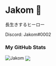# Jakom 🚀

長生きするヒーロー

Discord: Jakom#0002

### My GitHub Stats
<img src="https://github-readme-stats.vercel.app/api?username=RyouYoo&show_icons=true&theme=react" alt="Jakom" />

<img align="center" src="https://github-readme-stats.vercel.app/api/top-langs/?username=RyouYoo&theme=react&line_height=40"/>
